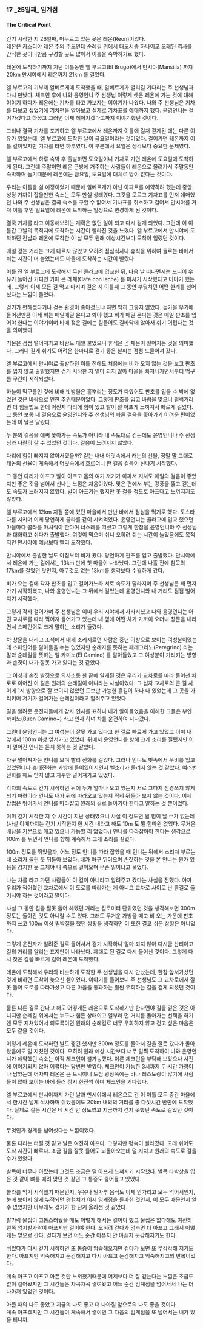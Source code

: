 ### 17 _25일째\_ 임계점
#### The Critical Point

걷기 시작한 지 26일째, 머무르고 있는 곳은 레온(Reon)이었다.  
레온은 카스티야 레온 주의 주도인데 순례길 위에서 대도시중 하나이고 
오래된 역사를 간직한 곳이니만큼 구경할 곳도 많아서 이틀을 숙박하기로 했다.

레온에 도착하기까지 지난 이틀동안 엘 부르고(El Brugo)에서 만시야(Mansilla) 까지 20km
만시야에서 레온까지 21km 를 걸었다.

엘 부르고의 기부제 알베르게에 도착했을 때,
알베르게가 열리길 기다리는 주 선생님과 다시 만났다.
체크인 후에 나와 윤영언니 주 선생님 이렇게 셋은 레온에 가는 것에 대해 이야기 하다가
레온에는 기차를 타고 가보자는 이야기가 나왔다.
나와 주 선생님은 기차를 타보고 싶었기에 기차편을 알아보고 실제로 기차표를 예매까지 했다.
윤영언니는 걸어가겠다고 하셨고 그러면 이제 헤어지겠다고까지 이야기했던 것이다.

그러나 결국 기차를 포기하고 엘 부르고에서 레온까지 이틀에 걸쳐 걷게된 데는
다른 이유가 있었는데, 엘 부르고에 도착한 날이 금요일이라는 것이었다.
걸어가면 레온까지 이틀 길이었지만 기차를 타면 하루였다.
이 부분에서 요일은 생각보다 중요한 문제였다.

엘 부르고에서 하루 숙박 후 출발하면 토요일이니 
기차로 가면 레온에 토요일에 도착하게 된다.
그런데 주말이면 레온 근방에 거주하는 사람들이 레온으로 몰려가서 
주말동안 숙박하며 놀기때문에 레온에는 금요일, 토요일에 대체로 방이 없다는 것이다.

우리는 이틀을 쉴 예정이었기 때문에 알베르게가 아닌 
아파트를 예약하려 했는데 중앙 성당 가까이 잡을만한 
숙소는 모두 만실 상태였다.
그것을 모르고 기차표를 먼저 얘매했던 나와 주 선생님은 결국 
숙소를 구할 수 없어서 기차표를 취소하고
걸어서 만시야를 거쳐 이틀 후인 일요일에 레온에 도착하는 일정으로 변경하게 된 것이다.

결국 기차를 타고 이동해보려는 계획은 없던 일이 되고 다시 걷게 되었다. 
그런데 이 이틀간 그날의 목적지에 도착하는 시간이 빨라진 것을 느꼈다.
엘 부르고에서 만시야에 도착하던 전날과 레온에 도착한 이 날 모두 
원래 예상시간보다 도착이 일렀던 것이다.

매일 걷는 거리는 크게 다르지 않았고 오히려 점심식사나 휴식을 위하여
들르는 바에서 쉬는 시간이 더 늘었는데도 마을에 도착하는 시간이 빨랐다.

이틀 전 엘 부르고에 도착해서 무한 콜라교에 입교한 뒤, 
다음 날 떠나면서는 드디어 우유가 들어간 커피인 카페 콘 레체(Cafe con leche)
를 마시기 시작했다고 이야기 했는데, 
그렇게 이제 모든 걸 먹고 마시며 걸은 지 이틀째 
그 동안 부딪치던 어떤 한계를 넘어섰다는 느낌이 들었다.

걷기가 편해졌다거나 걷는 환경이 좋아졌느냐 하면 딱히 그렇지 않았다.
늦가을 우기에 들어선만큼 이제 비는 매일매일 온다고 봐야 했고
비가 매일 온다는 것은 매일 판초를 입어야 한다는 이야기이며
비에 젖은 길에는 힘들어도 길바닥에 앉아서 쉬기 어렵다는 것을 의미했다.

기온은 점점 떨어져가고 바람도 매일 불었으니 휴식은 곧 체온이 떨어지는 
것을 의미했다. 그러니 길게 쉬기도 어려운 한마디로 걷기 좋은 날씨는 
점점 드물어져 갔다.

엘 부르고에서 만시야로 출발하던 이틀 전에도
처음에는 비가 오지 않는 것을 보고 판초를 입지 않고 출발했지만
걷기 시작한 지 얼마 되지 않아 마을을 빠져나가면서부터 
먹구름 구간이 시작되었다.

하늘이 먹구름인 것에 비해 빗방울은 흩뿌리는 정도가 다였어도
판초를 입을 수 밖에 없었던 것은 바람으로 인한 추위때문이었다.
그렇게 판초를 입고 바람을 맞으니 펄럭거리면 더 힘들법도 한데
어쩐지 다리에 힘이 있고 발이 덜 아프게 느껴져서 빠르게 걸었다.
그 동안 보통 내 걸음으로 윤영언니와 주 선생님의 빠른 걸음을 쫓아가기 
어려운 편이었는데 이 날은 달랐다.

두 분의 걸음을 애써 쫓아가는 속도가 아니라
내 속도대로 걷는데도 윤영언니나 주 선생님과 나란히 갈 수 있었던 것이다.
걸음이 느려지지 않았다.

다리에 힘이 빠지지 않아서였을까? 
걷는 내내 머릿속에서 캐논의 선율, 정말 말 그대로 캐논의 선율이
계속해서 머릿속에서 흐르더니 한 걸음 걸음이 신나기 시작했다.

그 동안 다리가 아프고 발이 아프고 몸의 여기 저기가 아파서 지쳐도 
매일의 걸음이 좋았지만 좋은 것을 넘어서 신나는 느낌은 처음이었다.
맞은 편에서 부는 강풍을 뚫고 걷는데도 속도가 느려지지 않았다.
발이 아프기는 했지만 못 걸을 정도로 아프다고 느껴지지도 않았다.

엘 부르고에서 12km 지점 쯤에 있던 마을에서 만난 바에서 점심을 먹기로 했다. 
토스타다를 시키며 이제 당연하게 콜라를 같이 시켜먹었다. 
윤영언니는 콜라교에 입교 했으면 마을마다 콜라를 마셔줘야 한다며
너스레를 떠셨고 그렇게 한참을 윤영언니와 주 선생님과 대화하고 쉬다가 출발했다.
여럿이 먹으며 쉬니 오히려 쉬는 시간이 늘었음에도 
목적지인 만시야에 예상보다 빨리 도착했다.

만시야에서 출발한 날도 아침부터 비가 왔다. 당연하게 판초를 입고 출발했다.
만시야에서 레온에 가는 길에서는 13km 만에 첫 마을이 나타났다.
그런데 나흘 전에 침묵의 17km를 걸었던 탓인지,
아무것도 없는 13km를 생각보다 수월하게 갔다.
  
비가 오는 길에 각자 판초를 입고 걸어가느라 서로 속도가 달라지며 
주 선생님은 꽤 먼저 가기 시작하셨고, 나와 윤영언니는 그 뒤에서 걸었는데
윤영언니와 내 거리도 점점 벌어지기 시작했다.

그렇게 각자 걸어가며 주 선생님은 이미 우리 시야에서 사라지셨고
나와 윤영언니는 어떤 교차로를 따라 꺽어져 들어가고 있는데
내 옆에 어떤 차가 가까이 오더니 창문을 내리면서 
스페인어로 크게 말하는 소리가 들렸다.

차 창문을 내리고 조석에서 내게 소리지르던 사람은 중년 이상으로 보이는 여성분이었는데
스페인어를 알아들을 수는 없었지만 순례자를 뜻하는 페레그리노(Peregrino) 라는 말과
순례길을 뜻하는 엘 카미노(El Camino) 를 알아들었고
그 여성분이 가리키는 방향과 손짓이 내가 잘못 가고 있다는 것 같았다.

그 여성과 손짓 발짓으로 의사소통 한 끝에 알게된 것은 
우리가 교차로를 따라 들어선 차로로 이어진 이 길은 
원래의 순례길이 아니라는 사실이었다. 
그 십자 교차로의 큰 길 사이에 1시 방향으로 잘 보이지 않았던 
도보만 가능한 흙길이 하나 나 있었는데 그 곳을 가리키며 
저기가 걸어가는 순례길이라고 알려주고 있었다.

길을 알려준 운전자들에게 감사 인사를 표하니
내가 알아들었음을 이해한 그들은 
부엔 까미노(Buen Camino~) 라고 인사 하며 차를 운전하여 지나갔다.

그런데 윤영언니는 그 여성분이 잘못 가고 있다고 한 길로 빠르게 가고 있었고 
이미 내 앞에서 100m 이상 앞서가고 있었다.
뒤에서 윤영언니를 향해 크게 소리를 질렀지만 이미 멀어진 언니는 듣지 못하는 것 같았다.

자꾸 멀어져가는 언니를 보며 빨리 전화를 걸었다. 
그러나 언니도 빗속에서 우비를 입고 있었던데다
휴대전화는 가방에 들어있어서인지 벨소리가 들리지 않는 것 같았다.
여러번 전화를 해도 받지 않고 자꾸만 멀어져가고 있었다.

각자의 속도로 걷기 시작하면 뒤에 누가 얼마나 오고 있는지
서로 그다지 신경쓰지 않게 되기 마련이라 
언니도 내가 뒤에 따라오고 있는지 딱히 뒤돌아 보지 않는 것이다.
이제 방법은 뛰어가서 언니를 따라잡고 원래의 길로 돌아가야 한다고 말하는 것 뿐이었다.

이미 걷기 시작한 지 수 시간이 지난 상태였으니 
사실 이 정도면 뛸 힘이 날 수가 없는데
(사실 이때까지는 걷기 시작한지 한 시간 내라고 해도 10m 도 뛸 힘따윈 없었다.
무거운 배낭을 기본으로 매고 있으니 가능할 리 없었다.)
언니를 따라잡아야 한다는 생각으로 100m 를 뛰면서 언니를 향해 계속해서
크게 소리를 질렀다.

100m 정도를 뛰었을까, 어느 정도 언니를 따라 잡았을 때
언니는 뒤에서 소리쳐 부르는 내 소리가 들린 듯 뒤돌아 보았다.
내가 마구 뛰어오며 손짓하는 것을 본 언니는 뭔가 있음을 감지한 듯 
그제야 내 쪽으로 걸어오며 무슨 일이냐고 물었다.

나는 차를 타고 가던 사람들이 이 길이 아니라고 알려주고 갔다는 사실을 전했다.
아까 우리가 꺽어졌던 교차로에서 이 도로를 따라가는 게 아니고 
교차로 사이로 난 흙길로 들어서야 하는 것이라고 말이다.

사실 그 동안 길을 잘못 들어 헤멨던 거리는 킬로미터 단위였던 것을 생각해보면
300m 정도는 돌아간 것도 아니랄 수도 있다.
그래도 무거운 가방을 메고 비 오는 가운데 판초까지 쓰고 100m 이상 뜀박질을 
했던 상황을 생각하면 이 또한 결코 쉬운 상황은 아니었다.

그렇게 운전자가 알려준 길로 들어서서 걷기 시작하니 얼마 되지 않아
다시금 산티아고길의 거리를 알리는 표지판이 나타났다.
제대로 된 길로 다시 들어선 것이다.
그렇게 다시 찾은 길을 빠르게 걸어 레온에 도착했다.

레온에 도착해서 우리와 비슷하게 도착한 주 선생님을 다시 만났는데,
한참 앞서가셨던 것에 비하면 도착이 늦으신 셈이었다.
이야기를 들어보니 주 선생님도 그 교차로에서 잘못 들어 도로를 따라가셨고
다른 마을을 통과하는 훨씬 우회하는 길을 걷게 되셨던 것이다.

물론 다른 길로 간다고 해도 어떻게든 레온으로 도착하기만 한다면야
길을 잃은 것은 아니지만 순례길 위에서는 누구나 힘든 상태이고
일부러 먼 거리를 돌아가는 선택을 하기엔 모두 지쳐있어서 
되도록이면 원래의 순례길로 너무 우회하지 않고 걷고 싶은 마음은 모두 같을 것이다.

이렇게 레온에 도착하던 날도 짧긴 했지만 300m 정도를 돌아서 
길을 잘못 갔다가 돌아왔음에도 덜 지쳤던 것이다.
오히려 원래 예상 시간보다 너무 일찍 도착하여 나와 윤영언니가 얘약했던 
숙소는 아직 체크인이 불가능했다.
이른 체크인을 부탁해 보았으나 사전에 이야기되지 않아 어렵다는 답변만 받았다.
체크인이 가능한 3시까지 두 시간 가량이나 남았는데
어차피 레온은 큰 도시이니 도심 광장쪽에는 바나 레스토랑이 많기에
사람들이 많아 보이는 바에 들러 잠시 한잔씩 하며 체크인을 기다렸다.

엘 부르고에서 만시야까지 가던 날과 만시야에서 레온으로 간 이
이틀 모두 중간 마을에서 한시간 넘게 식사하며 쉬었음에도 
20km 내외의 거리를 총 다섯시간 반만에 도착했다.
실제로 걸은 시간은 네 시간 반 정도였고 지금까지 걷지 못했던 속도로 걸었던 것이다.

무엇인가 경계를 넘어섰다는 느낌이었다.

물론 다리는 터질 것 같고 발은 여전히 아프다. 그렇지만
평속이 빨라졌다. 오래 쉬어도 도착 시간이 빠르다.
조금 길을 잘못 들어도 되돌아오는데 덜 지치고 원래의 속도로 걸을 수가 있었다.

발목이 너무나 아팠는데 그것도 조금은 덜 아프게 느껴지기 시작했다.
발목 타박상을 입은 것 같이 뼈를 때려 맞던 것 같던 그 통증도 줄어들고 있었다.

콜라를 먹기 시작했기 때문인지, 우유나 밀가루 음식도 이제 안가리고 모두 먹어서인지, 
눈에 보이지 않게 누적되던 경험치가 이제 임계점을 돌파한 것인지,
이 모두 때문인지 알 수 없었지만 아무래도 걷기가 한 단계 올라선 것 같았다.


발가락 물집이 고통스러웠을 때도 어떻게 해서든 걸어야 했고
물집은 없다해도 여전히 왼쪽 엄지발가락이 아프지만 걸어야 한다.
오히려 걷다가 멈추면 더 아프고 그래서 어떻게든 앞으로 간다.
걷다가 보면 어느 순간 아픈지 안 아픈지 둔감해지기도 한다.

쉬었다가 다시 걷기 시작하면 또 통증이 엄습해오지만 걷다가 보면 또 무감각해 지기도 한다.
아프지만 익숙해지고 둔감해지고 다시 아프고 둔감해지고 익숙해지고의 반복이었다.

계속 아프고 아프고 아픈 것만 느껴졌기때문에 
어제보다 더 잘 걷는다는 느낌은 조금도 없이 걸어왔지만 
그 시간들은 차곡차곡 쌓여왔고 어느 순간 임계점을 넘어서서 
나는 더 나아져 있었던 것이다.

아플 때의 나도 좋았고 지금의 나도 좋고 더 나아질 앞으로의 나도 좋을 것이다.  
계속 아프겠지만 그 시간들이 계속해서 쌓이면 그 다음의 임계점을 또 넘어서는 내가 있을 테니까.